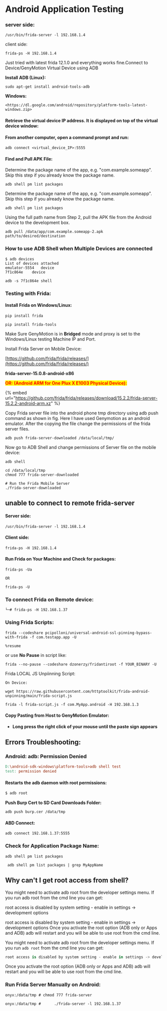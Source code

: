 # Android Application Testing

### server side:

```
/usr/bin/frida-server -l 192.168.1.4
```

client side:

```
frida-ps -H 192.168.1.4
```

Just tried with latest frida 12.1.0 and everything works fine.Connect to Device/GenyMotion Virtual Device using ADB

**Install ADB (Linux):**

```
sudo apt-get install android-tools-adb
```

**Windows:**

```
<https://dl.google.com/android/repository/platform-tools-latest-windows.zip>
```

#### Retrieve the virtual device IP address. It is displayed on top of the virtual device window:

#### From another computer, open a command prompt and run:

```
adb connect <virtual_device_IP>:5555
```

#### Find and Pull APK File:

Determine the package name of the app, e.g. "com.example.someapp". Skip this step if you already know the package name.

```
adb shell pm list packages
```

Determine the package name of the app, e.g. "com.example.someapp". Skip this step if you already know the package name.

```
adb shell pm list packages
```

Using the full path name from Step 2, pull the APK file from the Android device to the development box.

```
adb pull /data/app/com.example.someapp-2.apk path/to/desired/destination
```

### How to use ADB Shell when Multiple Devices are connected

```
$ adb devices
List of devices attached 
emulator-5554   device
7f1c864e    device
```

```
adb -s 7f1c864e shell
```

### Testing with Frida:

#### Install Frida on Windows/Linux:

```
pip install frida
```

```
pip install frida-tools
```

Make Sure GenyMotion is in **Bridged** mode and proxy is set to the Windows/Linux testing Machine IP and Port.

Install Frida Server on Mobile Device:

[https://github.com/frida/frida/releases/](https://github.com/frida/frida/releases/)

**frida-server-15.0.8-android-x86**

<mark style="color:red;">**OR: (Android ARM for One Plux X E1003 Physical Device):**</mark>

{% embed url="https://github.com/frida/frida/releases/download/15.2.2/frida-server-15.2.2-android-arm.xz" %}

Copy Frida server file into the android phone tmp directory using adb push command as shown in fig. Here I have used Genymotion as an android emulator. After the copying the file change the permissions of the frida server files.

```
adb push frida-server-downloaded /data/local/tmp/
```

Now go to ADB Shell and change permissions of Server file on the mobile device:

```
adb shell
```

```
cd /data/local/tmp
chmod 777 frida-server-downloaded

# Run the Frida Mobile Server
./frida-server-downloaded
```

## unable to connect to remote frida-server&#x20;

#### Server side:

```
/usr/bin/frida-server -l 192.168.1.4
```

#### Client side:

```
frida-ps -H 192.168.1.4
```

#### Run Frida on Your Machine and Check for packages:

```
frida-ps -Ua

OR 

frida-ps -U
```

### To connect Frida on Remote device:

```
└─# frida-ps -H 192.168.1.37    
```

### Using Frida Scripts:

```
frida --codeshare pcipolloni/universal-android-ssl-pinning-bypass-with-frida -f com.testapp.app -U
```

```
%resume
```

or use **No Pause** in script like:

```
frida --no-pause --codeshare dzonerzy/fridantiroot -f YOUR_BINARY -U
```

Frida LOCAL JS Unpiinning Script:

```
On Device:

wget https://raw.githubusercontent.com/httptoolkit/frida-android-unpinning/main/frida-script.js

```

```
frida -l frida-script.js -f com.MyApp.android -H 192.168.1.3
```

#### Copy Pasting from Host to GenyMotion Emulator:

* **Long press the right click of your mouse until the paste sign appears**

## **Errors Troubleshooting:**

### Android: adb: Permission Denied

```makefile
D:\android-sdk-windows\platform-tools>adb shell test
test: permission denied
```

#### Restarts the adb daemon with root permissions:

```csharp
$ adb root
```

**Push Burp Cert to SD Card Downloads Folder:**

```
adb push burp.cer /data/tmp

```

#### ABD Connect:

```
adb connect 192.168.1.37:5555

```

### Check for Application Package Name:

```
adb shell pm list packages

 adb shell pm list packages | grep MyAppName

```

## Why can't I get root access from shell?

You might need to activate adb root from the developer settings menu. If you run adb root from the cmd line you can get:

root access is disabled by system setting - enable in settings -> development options

root access is disabled by system setting - enable in settings -> development options Once you activate the root option (ADB only or Apps and ADB) adb will restart and you will be able to use root from the cmd line.

You might need to activate adb root from the developer settings menu. If you run `adb root` from the cmd line you can get:

```csharp
root access is disabled by system setting - enable in settings -> development options
```

Once you activate the root option (ADB only or Apps and ADB) adb will restart and you will be able to use root from the cmd line.

### Run Frida Server Manually on Android:

```
onyx:/data/tmp # chmod 777 frida-server   
                                                                                                                                       
onyx:/data/tmp #      ./frida-server -l 192.168.1.37    
```
